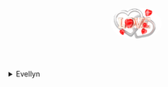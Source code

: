 <!DOCTYPE html>
<html lang="pt-BR">
<head>
    <initial-scale=1.0">
    <title>Eu te amo</title>
    <link rel="stylesheet" href="style.css">
    <link href="https://fonts.googleapis.com/css2?family=Poppins:wght@300&display=swap" rel="stylesheet">
    <title>Evellyn Santos</title>
    <link rel="website icon" type="image/png"
    href="img/love-line-text-silver-and-gold-with-heart-3d-png.webp">
</head>
<header>
    <img src="img/love-line-text-silver-and-gold-with-heart-3d-png.webp" alt="Logo" style="max-width: 100px; border-radius: 50%;">
</nav>
</header>
    <meta name="viewport" content="width=device-width, initial-scale=1.0">
    <meta charset="UTF-8">
    <link rel="stylesheet" href="style.css">
    <link href="https://fonts.googleapis.com/css2?family=Poppins:wght@300&display=swap" rel="stylesheet">
<title>Evellyn Santos</title>
<link rel="website icon" type="image/png"
href="img/love-line-text-silver-and-gold-with-heart-3d-png.webp"

>
<body>
    <details>
        <summary>Evellyn</summary>

        <p>
            Você e uma mulher incrivel, conquistou meu coração e sempre esteve comigo
            sem nunca reclamar de nada, semore me apoiando e me ajundando a ser uma pessoa
            melhor, sou muito grato por ter vocé na minha vida, e espero que possamos 
            passar muitos e muitos anos juntinhos.
        </p>
    </details>

    <details>
        <summary>Arrependimentos</summary>

        <p>
            Meu maior arrependimento e ter cometido erros no passado, e ter te deixado
            triste, espero que possamos superar isso e seguir em frente, pois eu te amo muito
            e você e a mulher da minha vida, e quero passsar o resto da minha vida com você.
        </p>
    </details>

    <details>
        <summary>Desejos</summary>

        <p>
            Desejos estar sempre ao seu lado,e poder te fazer feliz,e poder te dar o mundo
            e tudo que você sempre sonhou, e poder te fazer feliz todos os dias da sua vida.
            Quero poder te dar tudo que voce sempre sonhou, e poder te fazer feliz todos os dis
            da sua vida, e poder te dar o mundo e tudo que voce sempre sonhou.
        </p>
    </details>

    <details>
        <summary>Realização</summary>

        <p>
            Algo que eu sinceramente nunca imaginei que poderia acontecer,eu me casando,
            e me casando com a mulher mais linda desse mundo ainda em, e com a mulher que quero
            passar o resto da minha vida juntos, eu te amo e você sempre estará no meu coração.
        </p>
    </details>

    <details>
        <summary>Momentos</summary>

        <p>
            Momentos incriveis ao seu lado, momentos que eu nunca vou esquecer, momentos que eu quero
            e que sempre estarão guardados na minha memória, pois cada instante ao seu lado é especial.
        </p>
    </details>

    <details>
        <summary>Novos Sonhos</summary>

        <p>
            Sonhos que ainda quero realizar, aventuras que quero viver ao seu lado, e momentos que
            espero que possamos criar juntos, pois cada dia é uma nova oportunidade para sermos felizes.
        </p>
    </details>

    <details>
        <summary>Realização</summary>

        <p>
            Algo que eu sinceramente nunca imaginei que poderia acontecer,eu me casando,
            e me casando com a mulher mais linda desse mundo ainda em, e com a mulher que quero
            passar o resto da minha vida juntos, eu te amo e você sempre estará no meu coração.
        </p>
    </details>

    <details>
        <summary>Vida</summary>

        <p>
            Uma Vida sem você não e nada, uma vida sem você não tem sentido, uma vida sem você
            não tem graça, uma vida sem você não tem amor, vivo pra ter amar e te ver bem.
        </p>
    </details>

    <div id="love-container" style="text-align: center; margin-top: 20px;">
        <button id="love-button" style="padding: 15px 30px; font-size: 18px; font-weight: bold; color: white; background: linear-gradient(135deg, #ff7f50, #ff1493); border: none; border-radius: 8px; cursor: pointer; transition: transform 0.3s;">
            Eu te amo
        </button>
        <div id="heart-animation" style="display: none; margin-top: 20px;">
            ❤️
        </div>
    </div>

    <script>
        const loveButton = document.getElementById('love-button');
        const heartAnimation = document.getElementById('heart-animation');
    
        loveButton.addEventListener('click', () => {
            // Esconde o botão
            loveButton.style.display = 'none';
    
            // Mostra o coração com animação
            heartAnimation.style.display = 'block';
    
            // Adiciona um efeito de "explosão"
            setTimeout(() => {
                heartAnimation.innerHTML = '💖💖💖';
            }, 1000); // Após 1 segundo, muda para vários corações
        });
    </script>
</body>
</body>
</html>
